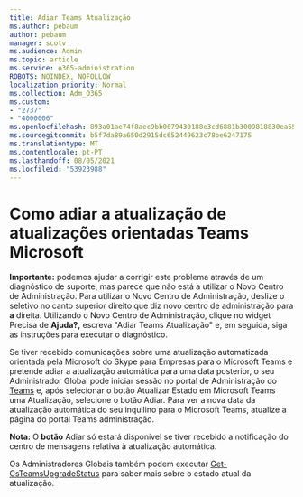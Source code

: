 ```yaml
---
title: Adiar Teams Atualização
ms.author: pebaum
author: pebaum
manager: scotv
ms.audience: Admin
ms.topic: article
ms.service: o365-administration
ROBOTS: NOINDEX, NOFOLLOW
localization_priority: Normal
ms.collection: Adm_O365
ms.custom:
- "2737"
- "4000006"
ms.openlocfilehash: 893a01ae74f8aec9bb0079430188e3cd6881b3009818830ea5572cfa41cdf71f
ms.sourcegitcommit: b5f7da89a650d2915dc652449623c78be6247175
ms.translationtype: MT
ms.contentlocale: pt-PT
ms.lasthandoff: 08/05/2021
ms.locfileid: "53923988"
---
```

# <a name="how-to-postpone-the-microsoft-driven-teams-upgrade"></a>Como adiar a atualização de atualizações orientadas Teams Microsoft

**Importante:** podemos ajudar a corrigir este problema através de um diagnóstico de suporte, mas parece que não está a utilizar o Novo Centro de Administração. Para utilizar o Novo Centro de Administração, deslize o seletivo no canto superior direito que diz novo centro de administração para **a** direita. Utilizando o Novo Centro de Administração, clique no widget Precisa de **Ajuda?,** escreva "Adiar Teams Atualização" e, em seguida, siga as instruções para executar o diagnóstico.

Se tiver recebido comunicações sobre uma atualização automatizada orientada pela Microsoft do Skype para Empresas para o Microsoft Teams e pretende adiar a atualização automática para uma data posterior, o seu Administrador  Global pode iniciar sessão no portal  de Administração do [Teams](https://admin.teams.microsoft.com/dashboard) e, após selecionar o botão Atualizar Estado em Microsoft Teams uma Atualização, selecione o botão Adiar. Para ver a nova data da atualização automática do seu inquilino para o Microsoft Teams, atualize a página do portal Teams administração.

**Nota:** O **botão** Adiar só estará disponível se tiver recebido a notificação do centro de mensagens relativa à atualização automática. 

Os Administradores Globais também podem executar [Get-CsTeamsUpgradeStatus](https://docs.microsoft.com/powershell/module/skype/get-csteamsupgradestatus?view=skype-ps) para saber mais sobre o estado atual da atualização.
